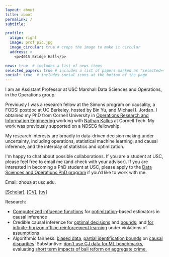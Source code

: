 ```yaml
---
layout: about
title: about
permalink: /
subtitle: 

profile:
  align: right
  image: prof_pic.jpg
  image_circular: true # crops the image to make it circular
  address: >
    <p>401S Bridge Hall</p>

news: true  # includes a list of news items
selected_papers: true # includes a list of papers marked as "selected={true}"
social: true  # includes social icons at the bottom of the page
---
```


I am an Assistant Professor at USC Marshall Data Sciences and Operations, in the Operations group. 

Previously I was a research fellow at the Simons program on causality, a FODSI postdoc at UC Berkeley, hosted by Bin Yu, and Michael I. Jordan. I obtained my PhD from Cornell University in [Operations Research and Information Engineering](http://www.orie.cornell.edu) working with [Nathan Kallus](nathankallus.com) at Cornell Tech. My work was previously supported on a NDSEG fellowship.

My research interests are broadly in data-driven decision making under uncertainty, including operations, statistical machine learning, and causal inference, and the interplay of statistics and optimization. 

I'm happy to chat about possible collaborations. If you are a student at USC, please feel free to email me (and check with your advisor). If you are interested in becoming a PhD student at USC, please apply to the [Data Sciences and Operations PhD program](https://www.marshall.usc.edu/programs/phd-program/departments/data-sciences-and-operations) if you'd like to work with me.  
        
Email: zhoua at usc.edu. 

[[Scholar]](https://scholar.google.com/citations?user=uSO4RPUAAAAJ&hl=en), [[CV]](https://github.com/angelamzhou/cv/blob/master/cv.pdf), [[tw]](https://www.twitter.com/angelamczhou)

Research: 
- [Computerized influence functions](https://arxiv.org/abs/2208.13701) for [optimization](https://arxiv.org/pdf/2202.12958)-based estimators in causal inference
- Credible causal inference for [optimal decisions](https://pubsonline.informs.org/doi/abs/10.1287/mnsc.2020.3699) and [bounds](https://arxiv.org/abs/1810.02894); and [for infinite-horizon offline reinforcement learning](https://arxiv.org/abs/2002.04518) under violations of assumptions 
- Algorithmic fairness: [biased data](https://scholar.google.com/citations?view_op=view_citation&hl=en&user=uSO4RPUAAAAJ&sortby=pubdate&citation_for_view=uSO4RPUAAAAJ:u5HHmVD_uO8C), [partial identification bounds](https://scholar.google.com/citations?view_op=view_citation&hl=en&user=uSO4RPUAAAAJ&sortby=pubdate&citation_for_view=uSO4RPUAAAAJ:IjCSPb-OGe4C) on [causal disparities](https://scholar.google.com/citations?view_op=view_citation&hl=en&user=uSO4RPUAAAAJ&sortby=pubdate&citation_for_view=uSO4RPUAAAAJ:zYLM7Y9cAGgC). Substantive: [don't use CJ data for ML benchmarks](https://scholar.google.com/citations?view_op=view_citation&hl=en&user=uSO4RPUAAAAJ&sortby=pubdate&citation_for_view=uSO4RPUAAAAJ:0EnyYjriUFMC), evaluating [short term impacts of bail reform on aggregate crime.](https://scholar.google.com/citations?view_op=view_citation&hl=en&user=uSO4RPUAAAAJ&sortby=pubdate&citation_for_view=uSO4RPUAAAAJ:hqOjcs7Dif8C)